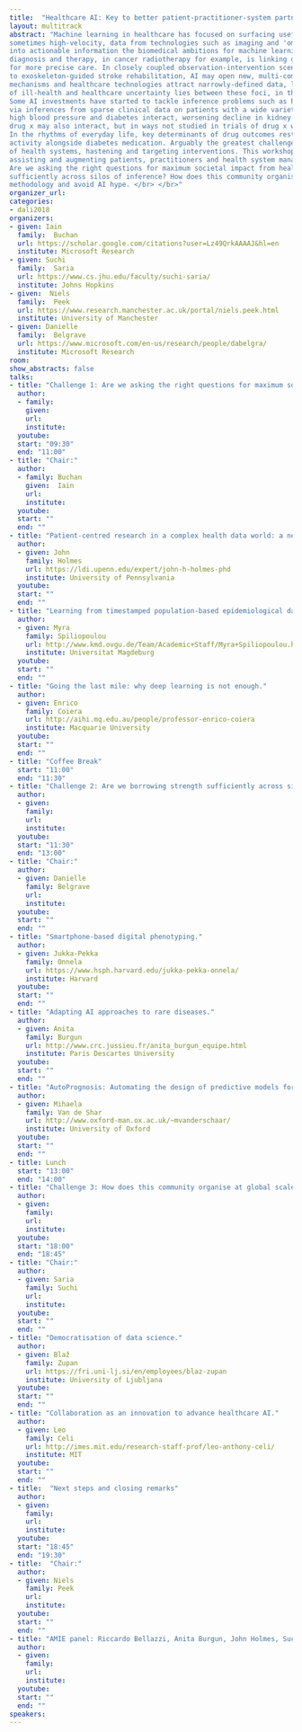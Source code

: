 ```yaml
---
title:  "Healthcare AI: Key to better patient-practitioner-system partnerships"
layout: multitrack
abstract: "Machine learning in healthcare has focused on surfacing useful structure from high-volume, 
sometimes high-velocity, data from technologies such as imaging and 'omics. As this structure is translated 
into actionable information the biomedical ambitions for machine learning are growing. The crossover between 
diagnosis and therapy, in cancer radiotherapy for example, is linking observation and intervention processes 
for more precise care. In closely coupled observation-intervention scenarios, such as brain stimulation linked 
to exoskeleton-guided stroke rehabilitation, AI may open new, multi-component therapies. Single diseases, disciplines, 
mechanisms and healthcare technologies attract narrowly-defined data, learning and inference. Yet, the major burden
of ill-health and healthcare uncertainty lies between these foci, in the noisy, real-world complexity of health and care. 
Some AI investments have started to tackle inference problems such as hastening interventions to save kidney function 
via inferences from sparse clinical data on patients with a wide variety of conditions. Indeed, conditions such as 
high blood pressure and diabetes interact, worsening decline in kidney function. These two conditions and 
drug x may also interact, but in ways not studied in trials of drug x where patients with multiple conditions were excluded. 
In the rhythms of everyday life, key determinants of drug outcomes rest with the patient, for example diet and physical 
activity alongside diabetes medication. Arguably the greatest challenge for AI in healthcare is to surface the dynamics 
of health systems, hastening and targeting interventions. This workshop will assemble a variety of perspectives in accelerating, 
assisting and augmenting patients, practitioners and health system managers with machine learning. We will challenge ourselves to ask: 
Are we asking the right questions for maximum societal impact from health-related machine learning? Are we borrowing strength 
sufficiently across silos of inference? How does this community organise at global scale to share well-formed problems to advance 
methodology and avoid AI hype. </br> </br>" 
organizer_url: 
categories:
- dali2018
organizers:
- given: Iain  
  family:  Buchan 
  url: https://scholar.google.com/citations?user=Lz49QrkAAAAJ&hl=en
  institute: Microsoft Research
- given: Suchi   
  family:  Saria 
  url: https://www.cs.jhu.edu/faculty/suchi-saria/
  institute: Johns Hopkins
- given:  Niels   
  family:  Peek 
  url: https://www.research.manchester.ac.uk/portal/niels.peek.html
  institute: University of Manchester
- given: Danielle  
  family:  Belgrave 
  url: https://www.microsoft.com/en-us/research/people/dabelgra/
  institute: Microsoft Research
room: 
show_abstracts: false
talks:
- title: "Challenge 1: Are we asking the right questions for maximum societal impact from health-related machine learning? Fitting more complex functions to a previously published objective is not a good use of machine learning effort; problems need better selection, framing and evaluation metrics."
  author:
  - family: 
    given:  
    url: 
    institute: 
  youtube: 
  start: "09:30"
  end: "11:00" 
- title: "Chair:"
  author:
  - family: Buchan
    given:  Iain
    url: 
    institute: 
  youtube: 
  start: ""
  end: "" 
- title: "Patient-centred research in a complex health data world: a new role for ML."
  author:
  - given: John 
    family: Holmes
    url: https://ldi.upenn.edu/expert/john-h-holmes-phd
    institute: University of Pennsylvania
  youtube: 
  start: ""
  end: ""
- title: "Learning from timestamped population-based epidemiological data."
  author:
  - given: Myra  
    family: Spiliopoulou
    url: http://www.kmd.ovgu.de/Team/Academic+Staff/Myra+Spiliopoulou.html
    institute: Universitat Magdeburg
  youtube: 
  start: ""
  end: ""
- title: "Going the last mile: why deep learning is not enough."
  author:
  - given: Enrico 
    family: Coiera
    url: http://aihi.mq.edu.au/people/professor-enrico-coiera
    institute: Macquarie University
  youtube: 
  start: ""
  end: ""
- title: "Coffee Break"
  start: "11:00"
  end: "11:30"
- title: "Challenge 2: Are we borrowing strength sufficiently across silos of inference to be patient-centred and population-serving? Studies that focus on prediction using offline datasets without collaborative feedback are limited; problems need addressing within systems at reasonable resolution (time, place, person)."
  author: 
  - given: 
    family: 
    url: 
    institute: 
  youtube: 
  start: "11:30"
  end: "13:00" 
- title: "Chair:"
  author: 
  - given: Danielle
    family: Belgrave
    url: 
    institute: 
  youtube: 
  start: ""
  end: "" 
- title: "Smartphone-based digital phenotyping."
  author:
  - given: Jukka-Pekka
    family: Onnela
    url: https://www.hsph.harvard.edu/jukka-pekka-onnela/
    institute: Harvard
  youtube: 
  start: ""
  end: ""
- title: "Adapting AI approaches to rare diseases."
  author:
  - given: Anita
    family: Burgun
    url: http://www.crc.jussieu.fr/anita_burgun_equipe.html
    institute: Paris Descartes University
  youtube: 
  start: ""
  end: ""
- title: "AutoPrognosis: Automating the design of predictive models for clinical risk and prognosis."
  author:
  - given: Mihaela  
    family: Van de Shar
    url: http://www.oxford-man.ox.ac.uk/~mvanderschaar/
    institute: University of Oxford
  youtube: 
  start: ""
  end: ""
- title: Lunch
  start: "13:00"
  end: "14:00"
- title: "Challenge 3: How does this community organise at global scale to share well-formed problems to advance health data science and avoid AI hype? Technology-led collaborations attract poorly framed problems; our field needs to embrace a more interdisciplinary approach and pursue more careful and meaningful collaborations, in concert."
  author:
  - given: 
    family: 
    url: 
    institute: 
  youtube: 
  start: "18:00"
  end: "18:45"
- title: "Chair:" 
  author:
  - given: Saria
    family: Suchi
    url: 
    institute: 
  youtube: 
  start: ""
  end: ""
- title: "Democratisation of data science."
  author:
  - given: Blaž  
    family: Zupan
    url: https://fri.uni-lj.si/en/employees/blaz-zupan
    institute: University of Ljubljana
  youtube: 
  start: ""
  end: ""
- title: "Collaboration as an innovation to advance healthcare AI."
  author:
  - given: Leo 
    family: Celi
    url: http://imes.mit.edu/research-staff-prof/leo-anthony-celi/
    institute: MIT
  youtube: 
  start: ""
  end: ""
- title:  "Next steps and closing remarks"
  author:
  - given: 
    family: 
    url: 
    institute: 
  youtube: 
  start: "18:45"
  end: "19:30"
- title:  "Chair:"
  author:
  - given: Niels
    family: Peek
    url: 
    institute: 
  youtube: 
  start: ""
  end: ""
- title: "AMIE panel: Riccardo Bellazzi, Anita Burgun, John Holmes, Suchi Saria and Allan Tucker"
  author:
  - given:  
    family: 
    url: 
    institute: 
  youtube: 
  start: ""
  end: ""
speakers:
---
```

